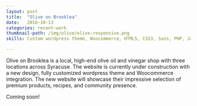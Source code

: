 ```yaml
---
layout: post
title:  "Olive on Brooklea"
date:   2016-10-13
categories: recent-work
thumbnail-path: /img/olive/olive-responsive.png
skills: Custom wordpress theme, Woocommerce, HTML5, CSS3, Sass, PHP, Javascript, jQuery, Bootstrap

---
```


<p>Olive on Brooklea is a local, high-end olive oil and vinegar shop with three locations across Syracuse. The website is currently under construction with a new design, fully customized wordpress theme and Woocommerce integration. The new website will showcase their impressive selection of premium products, recipes, and community presence. <p class="italic">Coming soon!</p>


